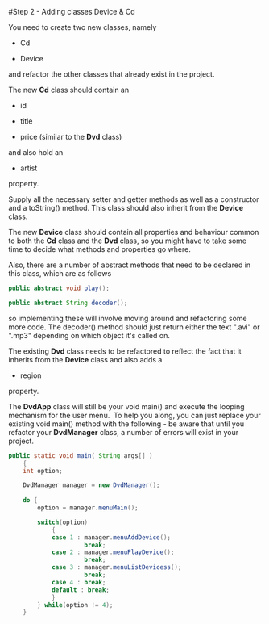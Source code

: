 #Step 2 - Adding classes Device & Cd

You need to create two new classes, namely 

- Cd

- Device

and refactor the other classes that already exist in the project.

The new <c1><b>Cd</b></c1> class should contain an 

- id

- title

- price (similar to the <c1><b>Dvd</b></c1> class) 

and also hold an 

- artist 

property. 

Supply all the necessary setter and getter methods as well as a constructor and a toString() method. This class should also inherit from the <c1><b>Device</b></c1> class.

The new <c1><b>Device</b></c1> class should contain all properties and behaviour common to both the <c1><b>Cd</b></c1> class and the <c1><b>Dvd</b></c1> class, so you might have to take some time to decide what methods and properties go where.

Also, there are a number of abstract methods that need to be declared in this class, which are as follows

~~~java
public abstract void play();

public abstract String decoder();
~~~

so implementing these will involve moving around and refactoring some more code. The decoder() method should just return either the text ".avi" or ".mp3" depending on which object it's called on.

The existing <c1><b>Dvd</b></c1> class needs to be refactored to reflect the fact that it inherits from the <c1><b>Device</b></c1> class and also adds a 

- region 

property.

The <c1><b>DvdApp</b></c1> class will still be your void main() and execute the looping mechanism for the user menu.  To help you along, you can just replace your existing void main() method with the following - be aware that until you refactor your <c1><b>DvdManager</b></c1> class, a number of errors will exist in your project.

~~~java
public static void main( String args[] )
    {
    int option;

    DvdManager manager = new DvdManager();
    
    do {
        option = manager.menuMain();

        switch(option)
            {
            case 1 : manager.menuAddDevice();
                     break;
            case 2 : manager.menuPlayDevice();
                     break;
            case 3 : manager.menuListDevicess();
                     break; 
            case 4 : break; 
            default : break;
            }
        } while(option != 4);
    } 
~~~
